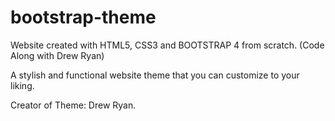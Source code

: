 # bootstrap-theme
Website created with HTML5, CSS3 and BOOTSTRAP 4 from scratch. (Code Along with Drew Ryan)

A stylish and functional website theme that you can customize to your liking. 

Creator of Theme: Drew Ryan.
